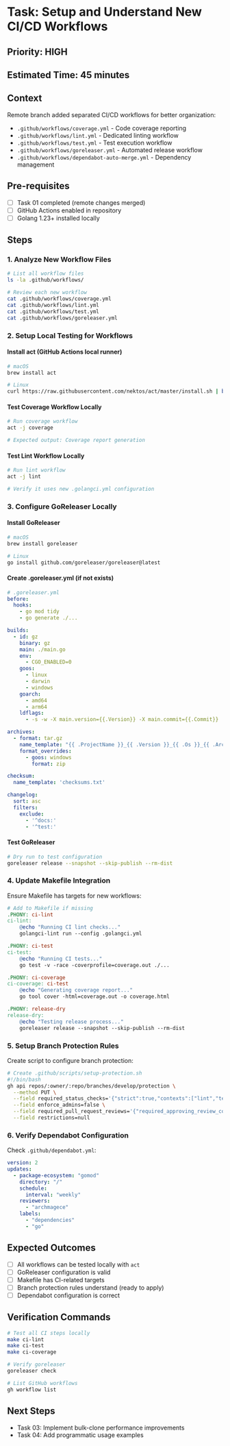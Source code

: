# Task: Setup and Understand New CI/CD Workflows

## Priority: HIGH
## Estimated Time: 45 minutes

## Context
Remote branch added separated CI/CD workflows for better organization:
- `.github/workflows/coverage.yml` - Code coverage reporting
- `.github/workflows/lint.yml` - Dedicated linting workflow
- `.github/workflows/test.yml` - Test execution workflow
- `.github/workflows/goreleaser.yml` - Automated release workflow
- `.github/workflows/dependabot-auto-merge.yml` - Dependency management

## Pre-requisites
- [ ] Task 01 completed (remote changes merged)
- [ ] GitHub Actions enabled in repository
- [ ] Golang 1.23+ installed locally

## Steps

### 1. Analyze New Workflow Files
```bash
# List all workflow files
ls -la .github/workflows/

# Review each new workflow
cat .github/workflows/coverage.yml
cat .github/workflows/lint.yml
cat .github/workflows/test.yml
cat .github/workflows/goreleaser.yml
```

### 2. Setup Local Testing for Workflows

#### Install act (GitHub Actions local runner)
```bash
# macOS
brew install act

# Linux
curl https://raw.githubusercontent.com/nektos/act/master/install.sh | bash
```

#### Test Coverage Workflow Locally
```bash
# Run coverage workflow
act -j coverage

# Expected output: Coverage report generation
```

#### Test Lint Workflow Locally
```bash
# Run lint workflow
act -j lint

# Verify it uses new .golangci.yml configuration
```

### 3. Configure GoReleaser Locally

#### Install GoReleaser
```bash
# macOS
brew install goreleaser

# Linux
go install github.com/goreleaser/goreleaser@latest
```

#### Create .goreleaser.yml (if not exists)
```yaml
# .goreleaser.yml
before:
  hooks:
    - go mod tidy
    - go generate ./...

builds:
  - id: gz
    binary: gz
    main: ./main.go
    env:
      - CGO_ENABLED=0
    goos:
      - linux
      - darwin
      - windows
    goarch:
      - amd64
      - arm64
    ldflags:
      - -s -w -X main.version={{.Version}} -X main.commit={{.Commit}}

archives:
  - format: tar.gz
    name_template: "{{ .ProjectName }}_{{ .Version }}_{{ .Os }}_{{ .Arch }}"
    format_overrides:
      - goos: windows
        format: zip

checksum:
  name_template: 'checksums.txt'

changelog:
  sort: asc
  filters:
    exclude:
      - '^docs:'
      - '^test:'
```

#### Test GoReleaser
```bash
# Dry run to test configuration
goreleaser release --snapshot --skip-publish --rm-dist
```

### 4. Update Makefile Integration

Ensure Makefile has targets for new workflows:
```makefile
# Add to Makefile if missing
.PHONY: ci-lint
ci-lint:
	@echo "Running CI lint checks..."
	golangci-lint run --config .golangci.yml

.PHONY: ci-test
ci-test:
	@echo "Running CI tests..."
	go test -v -race -coverprofile=coverage.out ./...

.PHONY: ci-coverage
ci-coverage: ci-test
	@echo "Generating coverage report..."
	go tool cover -html=coverage.out -o coverage.html

.PHONY: release-dry
release-dry:
	@echo "Testing release process..."
	goreleaser release --snapshot --skip-publish --rm-dist
```

### 5. Setup Branch Protection Rules

Create script to configure branch protection:
```bash
# Create .github/scripts/setup-protection.sh
#!/bin/bash
gh api repos/:owner/:repo/branches/develop/protection \
  --method PUT \
  --field required_status_checks='{"strict":true,"contexts":["lint","test","coverage"]}' \
  --field enforce_admins=false \
  --field required_pull_request_reviews='{"required_approving_review_count":1}' \
  --field restrictions=null
```

### 6. Verify Dependabot Configuration

Check `.github/dependabot.yml`:
```yaml
version: 2
updates:
  - package-ecosystem: "gomod"
    directory: "/"
    schedule:
      interval: "weekly"
    reviewers:
      - "archmagece"
    labels:
      - "dependencies"
      - "go"
```

## Expected Outcomes
- [ ] All workflows can be tested locally with `act`
- [ ] GoReleaser configuration is valid
- [ ] Makefile has CI-related targets
- [ ] Branch protection rules understand (ready to apply)
- [ ] Dependabot configuration is correct

## Verification Commands
```bash
# Test all CI steps locally
make ci-lint
make ci-test
make ci-coverage

# Verify goreleaser
goreleaser check

# List GitHub workflows
gh workflow list
```

## Next Steps
- Task 03: Implement bulk-clone performance improvements
- Task 04: Add programmatic usage examples